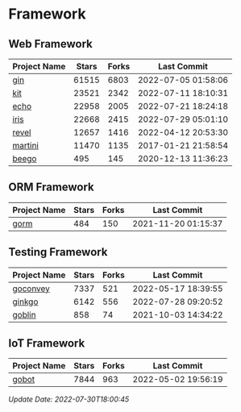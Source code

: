 # Framework

## Web Framework
| Project Name | Stars | Forks | Last Commit |
| ------------ | ----- | ----- | ----------- |
| [gin](https://github.com/gin-gonic/gin) | 61515 | 6803 | 2022-07-05 01:58:06 |
| [kit](https://github.com/go-kit/kit) | 23521 | 2342 | 2022-07-11 18:10:31 |
| [echo](https://github.com/labstack/echo) | 22958 | 2005 | 2022-07-21 18:24:18 |
| [iris](https://github.com/kataras/iris) | 22668 | 2415 | 2022-07-29 05:01:10 |
| [revel](https://github.com/revel/revel) | 12657 | 1416 | 2022-04-12 20:53:30 |
| [martini](https://github.com/go-martini/martini) | 11470 | 1135 | 2017-01-21 21:58:54 |
| [beego](https://github.com/astaxie/beego) | 495 | 145 | 2020-12-13 11:36:23 |

## ORM Framework
| Project Name | Stars | Forks | Last Commit |
| ------------ | ----- | ----- | ----------- |
| [gorm](https://github.com/jinzhu/gorm) | 484 | 150 | 2021-11-20 01:15:37 |

## Testing Framework
| Project Name | Stars | Forks | Last Commit |
| ------------ | ----- | ----- | ----------- |
| [goconvey](https://github.com/smartystreets/goconvey) | 7337 | 521 | 2022-05-17 18:39:55 |
| [ginkgo](https://github.com/onsi/ginkgo) | 6142 | 556 | 2022-07-28 09:20:52 |
| [goblin](https://github.com/franela/goblin) | 858 | 74 | 2021-10-03 14:34:22 |

## IoT Framework
| Project Name | Stars | Forks | Last Commit |
| ------------ | ----- | ----- | ----------- |
| [gobot](https://github.com/hybridgroup/gobot) | 7844 | 963 | 2022-05-02 19:56:19 |

*Update Date: 2022-07-30T18:00:45*